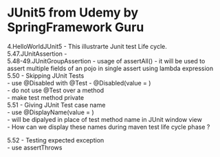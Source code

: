 # JUnit5 from Udemy by SpringFramework Guru

4.HelloWorldJUnit5 - This illustrarte Junit test Life cycle. <br />
5.47.JUnitAssertion - <br />
5.48-49.JUnitGroupAssertion - usage of assertAll() - it will be used to assert multiple fields of an pojo in single assert using lambda expression <br />
5.50 - Skipping JUnit Tests <br />
		- use @Disabled with @Test - @Disabled(value = <reason-why-we-disabled it>) <br />
		- do not use @Test over a method <br />
		- make test method private <br />
5.51 - Giving JUnit Test case name <br />
	 - use @DisplayName(value = <more-readable-test-name>) <br />
		- <more-readable-test-name> will be dipalyed in place of test method name in JUnit window view <br />
		- How can we display these names during maven test life cycle phase ? <br />
		
5.52 - Testing expected exception <br />
	 - use assertThrows <br />
